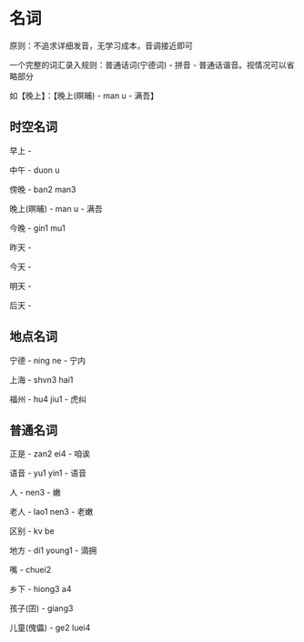# 名词

原则：不追求详细发音，无学习成本，音调接近即可

一个完整的词汇录入规则：普通话词(宁德词) - 拼音 - 普通话谐音。视情况可以省略部分

如【晚上】：【晚上(暝晡) - man u - 满吾】

## 时空名词

早上 - 

中午 - duon u

傍晚 - ban2 man3

晚上(暝晡) - man u - 满吾

今晚 - gin1 mu1

昨天 -

今天 -

明天 -

后天 - 

## 地点名词

宁德 - ning ne - 宁内

上海 - shvn3 hai1

福州 - hu4 jiu1 - 虎纠

## 普通名词

正是 - zan2 ei4 - 咱诶

语音 - yu1 yin1 - 语音

人 - nen3 - 嫩

老人 - lao1 nen3 - 老嫩

区别 - kv be

地方 - di1 young1 - 滴拥

嘴 - chuei2

乡下 - hiong3 a4

孩子(囝) - giang3

儿童(傀儡) - ge2 luei4
